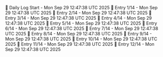 📅 Daily Log Start - Mon Sep 29 12:47:38 UTC 2025
📌 Entry 1/14 - Mon Sep 29 12:47:38 UTC 2025
📌 Entry 2/14 - Mon Sep 29 12:47:38 UTC 2025
📌 Entry 3/14 - Mon Sep 29 12:47:38 UTC 2025
📌 Entry 4/14 - Mon Sep 29 12:47:38 UTC 2025
📌 Entry 5/14 - Mon Sep 29 12:47:38 UTC 2025
📌 Entry 6/14 - Mon Sep 29 12:47:38 UTC 2025
📌 Entry 7/14 - Mon Sep 29 12:47:38 UTC 2025
📌 Entry 8/14 - Mon Sep 29 12:47:38 UTC 2025
📌 Entry 9/14 - Mon Sep 29 12:47:38 UTC 2025
📌 Entry 10/14 - Mon Sep 29 12:47:38 UTC 2025
📌 Entry 11/14 - Mon Sep 29 12:47:38 UTC 2025
📌 Entry 12/14 - Mon Sep 29 12:47:38 UTC 2025

